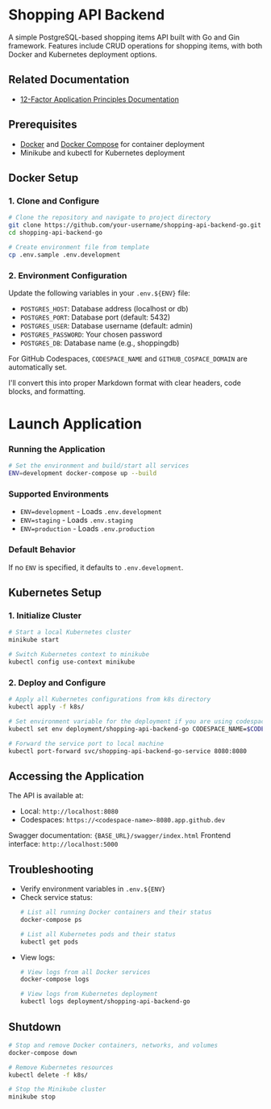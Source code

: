 # Shopping API Backend

A simple PostgreSQL-based shopping items API built with Go and Gin framework. Features include CRUD operations for shopping items, with both Docker and Kubernetes deployment options.

## Related Documentation
- [12-Factor Application Principles Documentation](https://github.com/priyaP22/shopping-api-backend-go/blob/main/12-Factor-Methodology.md)

## Prerequisites

- [Docker](https://www.docker.com/get-started) and [Docker Compose](https://docs.docker.com/compose/) for container deployment
- Minikube and kubectl for Kubernetes deployment

## Docker Setup

### 1. Clone and Configure

```bash
# Clone the repository and navigate to project directory
git clone https://github.com/your-username/shopping-api-backend-go.git
cd shopping-api-backend-go

# Create environment file from template
cp .env.sample .env.development
```

### 2. Environment Configuration

Update the following variables in your `.env.${ENV}` file:

- `POSTGRES_HOST`: Database address (localhost or db)
- `POSTGRES_PORT`: Database port (default: 5432)
- `POSTGRES_USER`: Database username (default: admin)
- `POSTGRES_PASSWORD`: Your chosen password
- `POSTGRES_DB`: Database name (e.g., shoppingdb)

For GitHub Codespaces, `CODESPACE_NAME` and `GITHUB_COSPACE_DOMAIN` are automatically set.

I'll convert this into proper Markdown format with clear headers, code blocks, and formatting.

# Launch Application

### Running the Application

```bash
# Set the environment and build/start all services
ENV=development docker-compose up --build
```

### Supported Environments

* `ENV=development` - Loads `.env.development`
* `ENV=staging` - Loads `.env.staging`
* `ENV=production` - Loads `.env.production`

### Default Behavior

If no `ENV` is specified, it defaults to `.env.development`.

## Kubernetes Setup

### 1. Initialize Cluster

```bash
# Start a local Kubernetes cluster
minikube start

# Switch Kubernetes context to minikube
kubectl config use-context minikube
```

### 2. Deploy and Configure

```bash
# Apply all Kubernetes configurations from k8s directory
kubectl apply -f k8s/

# Set environment variable for the deployment if you are using codespace
kubectl set env deployment/shopping-api-backend-go CODESPACE_NAME=$CODESPACE_NAME

# Forward the service port to local machine
kubectl port-forward svc/shopping-api-backend-go-service 8080:8080
```

## Accessing the Application

The API is available at:
- Local: `http://localhost:8080`
- Codespaces: `https://<codespace-name>-8080.app.github.dev`

Swagger documentation: `{BASE_URL}/swagger/index.html`
Frontend interface: `http://localhost:5000`

## Troubleshooting

- Verify environment variables in `.env.${ENV}`
- Check service status:
  ```bash
  # List all running Docker containers and their status
  docker-compose ps

  # List all Kubernetes pods and their status
  kubectl get pods
  ```
- View logs:
  ```bash
  # View logs from all Docker services
  docker-compose logs

  # View logs from Kubernetes deployment
  kubectl logs deployment/shopping-api-backend-go
  ```

## Shutdown

```bash
# Stop and remove Docker containers, networks, and volumes
docker-compose down

# Remove Kubernetes resources
kubectl delete -f k8s/

# Stop the Minikube cluster
minikube stop
```
